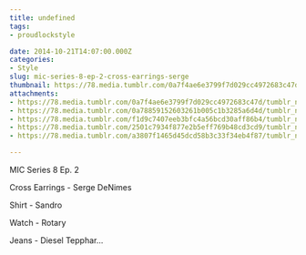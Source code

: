 ```yaml
---
title: undefined
tags:
- proudlockstyle

date: 2014-10-21T14:07:00.000Z
categories:
- Style
slug: mic-series-8-ep-2-cross-earrings-serge
thumbnail: https://78.media.tumblr.com/0a7f4ae6e3799f7d029cc4972683c47d/tumblr_ndsskpOgp71rhrm24o1_1280.jpg
attachments:
- https://78.media.tumblr.com/0a7f4ae6e3799f7d029cc4972683c47d/tumblr_ndsskpOgp71rhrm24o1_1280.jpg
- https://78.media.tumblr.com/0a78859152603261b005c1b3285a6d4d/tumblr_ndsskpOgp71rhrm24o2_1280.jpg
- https://78.media.tumblr.com/f1d9c7407eeb3bfc4a56bcd30aff86b4/tumblr_ndsskpOgp71rhrm24o4_1280.jpg
- https://78.media.tumblr.com/2501c7934f877e2b5eff769b48cd3cd9/tumblr_ndsskpOgp71rhrm24o3_1280.jpg
- https://78.media.tumblr.com/a3807f1465d45dcd58b3c33f34eb4f87/tumblr_ndsskpOgp71rhrm24o5_1280.jpg

---
```


MIC Series 8 Ep. 2 

  Cross Earrings - Serge DeNimes 

  Shirt - Sandro 

  Watch - Rotary 

  Jeans - Diesel Tepphar...
